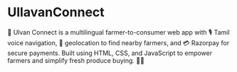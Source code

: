# UllavanConnect
🌾 Ulvan Connect is a multilingual farmer-to-consumer web app with 🎙️ Tamil voice navigation, 📍 geolocation to find nearby farmers, and 💳 Razorpay for secure payments. Built using HTML, CSS, and JavaScript to empower farmers and simplify fresh produce buying. 🚜📱
